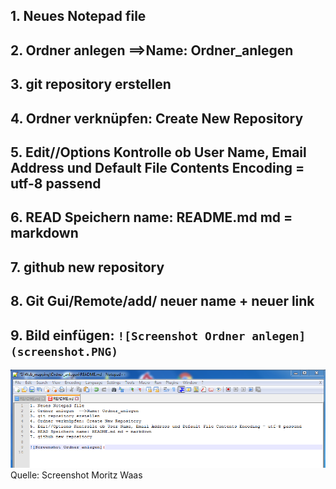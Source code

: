 ## 1. Neues Notepad file
## 2. Ordner anlegen  ==>Name: Ordner_anlegen
## 3. git repository erstellen
## 4. Ordner verknüpfen: Create New Repository
## 5. Edit//Options Kontrolle ob User Name, Email Address und Default File Contents Encoding = utf-8 passend
## 6. READ Speichern name: README.md md = markdown
## 7. github new repository
## 8. Git Gui/Remote/add/ neuer name + neuer link
## 9. Bild einfügen: `![Screenshot Ordner anlegen](screenshot.PNG)`

![Screenshot Ordner anlegen](screenshot.PNG)
Quelle: Screenshot Moritz Waas

